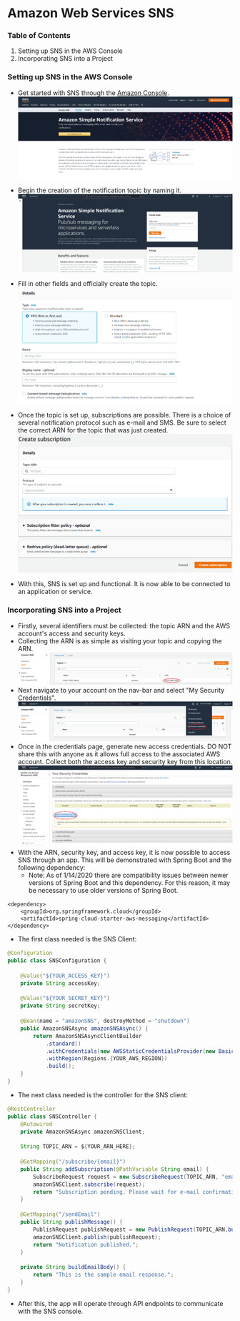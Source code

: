 # Amazon Web Services SNS

### Table of Contents
1. Setting up SNS in the AWS Console
2. Incorporating SNS into a Project

### Setting up SNS in the AWS Console
- Get started with SNS through the [Amazon Console](https://aws.amazon.com/sns).
![image](images/get-started.png)

- Begin the creation of the notification topic by naming it.
![image](images/name-topic.png)

- Fill in other fields and officially create the topic.
![image](images/create-topic.png)

- Once the topic is set up, subscriptions are possible. There is a choice of several notification protocol such as e-mail and SMS. Be sure to select the correct ARN for the topic that was just created.
![image](images/create-subscription.png)

- With this, SNS is set up and functional. It is now able to be connected to an application or service.


### Incorporating SNS into a Project
- Firstly, several identifiers must be collected: the topic ARN and the AWS account's access and security keys.
- Collecting the ARN is as simple as visiting your topic and copying the ARN.
![image](images/find-arn.png)
- Next navigate to your account on the nav-bar and select "My Security Credentials".
![image](images/security-credentials.png)
- Once in the credentials page, generate new access credentials. DO NOT share this with anyone as it allows full access to the associated AWS account. Collect both the access key and security key from this location.
![image](images/create-key.png)
- With the ARN, security key, and access key, it is now possible to access SNS through an app. This will be demonstrated with Spring Boot and the following dependency:
  - Note: As of 1/14/2020 there are compatibility issues between newer versions of Spring Boot and this dependency. For this reason, it may be necessary to use older versions of Spring Boot.
```
<dependency>
    <groupId>org.springframework.cloud</groupId>
    <artifactId>spring-cloud-starter-aws-messaging</artifactId>
</dependency>
```
- The first class needed is the SNS Client:
```java
@Configuration
public class SNSConfiguration {

    @Value("${YOUR_ACCESS_KEY}")
    private String accessKey;

    @Value("${YOUR_SECRET_KEY}")
    private String secretKey;

    @Bean(name = "amazonSNS", destroyMethod = "shutdown")
    public AmazonSNSAsync amazonSNSAsync() {
        return AmazonSNSAsyncClientBuilder
            .standard()
            .withCredentials(new AWSStaticCredentialsProvider(new BasicAWSCredentials(accessKey,secretKey)))
            .withRegion(Regions.{YOUR_AWS_REGION})
            .build();
    }
}
```

- The next class needed is the controller for the SNS client:
```java
@RestController
public class SNSController {
    @Autowired
    private AmazonSNSAsync amazonSNSClient;

    String TOPIC_ARN = ${YOUR_ARN_HERE};

    @GetMapping("/subscribe/{email}")
    public String addSubscription(@PathVariable String email) {
        SubscribeRequest request = new SubscribeRequest(TOPIC_ARN, "email", email);
        amazonSNSClient.subscribe(request);
        return "Subscription pending. Please wait for e-mail confirmation. This might take a few minutes.";
    }

    @GetMapping("/sendEmail")
    public String publishMessage() {
        PublishRequest publishRequest = new PublishRequest(TOPIC_ARN,buildEmailBody(),"Notification: Amazon SNS");
        amazonSNSClient.publish(publishRequest);
        return "Notification published.";
    }

    private String buildEmailBody() {
        return "This is the sample email response.";
    }
}
```
- After this, the app will operate through API endpoints to communicate with the SNS console.